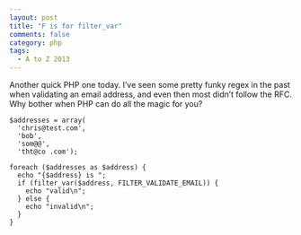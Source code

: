 ```yaml
---
layout: post
title: "F is for filter_var"
comments: false
category: php
tags:
  - A to Z 2013
---
```


Another quick PHP one today. I’ve seen some pretty funky regex in the past when validating an email address, and even then most didn’t follow the RFC. Why bother when PHP can do all the magic for you?

```php?start_inline=1
$addresses = array(
  'chris@test.com',
  'bob',
  'som@@',
  'tht@co .com');

foreach ($addresses as $address) {
  echo "{$address} is ";
  if (filter_var($address, FILTER_VALIDATE_EMAIL)) {
    echo "valid\n";
  } else {
    echo "invalid\n";
  }
}
```
